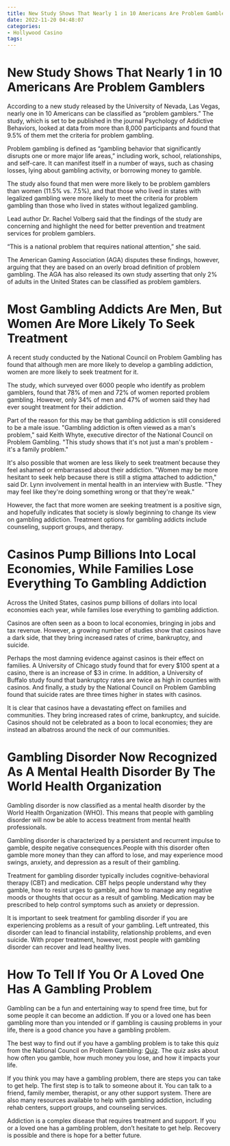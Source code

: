 ```yaml
---
title: New Study Shows That Nearly 1 in 10 Americans Are Problem Gamblers
date: 2022-11-20 04:48:07
categories:
- Hollywood Casino
tags:
---
```



#  New Study Shows That Nearly 1 in 10 Americans Are Problem Gamblers

According to a new study released by the University of Nevada, Las Vegas, nearly one in 10 Americans can be classified as “problem gamblers.” The study, which is set to be published in the journal Psychology of Addictive Behaviors, looked at data from more than 8,000 participants and found that 9.5% of them met the criteria for problem gambling.

Problem gambling is defined as “gambling behavior that significantly disrupts one or more major life areas,” including work, school, relationships, and self-care. It can manifest itself in a number of ways, such as chasing losses, lying about gambling activity, or borrowing money to gamble.

The study also found that men were more likely to be problem gamblers than women (11.5% vs. 7.5%), and that those who lived in states with legalized gambling were more likely to meet the criteria for problem gambling than those who lived in states without legalized gambling.

Lead author Dr. Rachel Volberg said that the findings of the study are concerning and highlight the need for better prevention and treatment services for problem gamblers.

“This is a national problem that requires national attention,” she said.

The American Gaming Association (AGA) disputes these findings, however, arguing that they are based on an overly broad definition of problem gambling. The AGA has also released its own study asserting that only 2% of adults in the United States can be classified as problem gamblers.

#  Most Gambling Addicts Are Men, But Women Are More Likely To Seek Treatment

A recent study conducted by the National Council on Problem Gambling has found that although men are more likely to develop a gambling addiction, women are more likely to seek treatment for it.

The study, which surveyed over 6000 people who identify as problem gamblers, found that 78% of men and 72% of women reported problem gambling. However, only 34% of men and 47% of women said they had ever sought treatment for their addiction.

Part of the reason for this may be that gambling addiction is still considered to be a male issue. "Gambling addiction is often viewed as a man's problem," said Keith Whyte, executive director of the National Council on Problem Gambling. "This study shows that it's not just a man's problem - it's a family problem."

It's also possible that women are less likely to seek treatment because they feel ashamed or embarrassed about their addiction. "Women may be more hesitant to seek help because there is still a stigma attached to addiction," said Dr. Lynn involvement in mental health in an interview with Bustle. "They may feel like they're doing something wrong or that they're weak."

However, the fact that more women are seeking treatment is a positive sign, and hopefully indicates that society is slowly beginning to change its view on gambling addiction. Treatment options for gambling addicts include counseling, support groups, and therapy.

#  Casinos Pump Billions Into Local Economies, While Families Lose Everything To Gambling Addiction

Across the United States, casinos pump billions of dollars into local economies each year, while families lose everything to gambling addiction.

Casinos are often seen as a boon to local economies, bringing in jobs and tax revenue. However, a growing number of studies show that casinos have a dark side, that they bring increased rates of crime, bankruptcy, and suicide.

Perhaps the most damning evidence against casinos is their effect on families. A University of Chicago study found that for every $100 spent at a casino, there is an increase of $3 in crime. In addition, a University of Buffalo study found that bankruptcy rates are twice as high in counties with casinos. And finally, a study by the National Council on Problem Gambling found that suicide rates are three times higher in states with casinos.

It is clear that casinos have a devastating effect on families and communities. They bring increased rates of crime, bankruptcy, and suicide. Casinos should not be celebrated as a boon to local economies; they are instead an albatross around the neck of our communities.

#  Gambling Disorder Now Recognized As A Mental Health Disorder By The World Health Organization

Gambling disorder is now classified as a mental health disorder by the World Health Organization (WHO). This means that people with gambling disorder will now be able to access treatment from mental health professionals.

Gambling disorder is characterized by a persistent and recurrent impulse to gamble, despite negative consequences.People with this disorder often gamble more money than they can afford to lose, and may experience mood swings, anxiety, and depression as a result of their gambling.

Treatment for gambling disorder typically includes cognitive-behavioral therapy (CBT) and medication. CBT helps people understand why they gamble, how to resist urges to gamble, and how to manage any negative moods or thoughts that occur as a result of gambling. Medication may be prescribed to help control symptoms such as anxiety or depression.

It is important to seek treatment for gambling disorder if you are experiencing problems as a result of your gambling. Left untreated, this disorder can lead to financial instability, relationship problems, and even suicide. With proper treatment, however, most people with gambling disorder can recover and lead healthy lives.

#  How To Tell If You Or A Loved One Has A Gambling Problem

Gambling can be a fun and entertaining way to spend free time, but for some people it can become an addiction. If you or a loved one has been gambling more than you intended or if gambling is causing problems in your life, there is a good chance you have a gambling problem.

The best way to find out if you have a gambling problem is to take this quiz from the National Council on Problem Gambling: [Quiz](https://www.ncpgambling.org/problem-gambling-screening-test). The quiz asks about how often you gamble, how much money you lose, and how it impacts your life.

If you think you may have a gambling problem, there are steps you can take to get help. The first step is to talk to someone about it. You can talk to a friend, family member, therapist, or any other support system. There are also many resources available to help with gambling addiction, including rehab centers, support groups, and counseling services.

Addiction is a complex disease that requires treatment and support. If you or a loved one has a gambling problem, don’t hesitate to get help. Recovery is possible and there is hope for a better future.